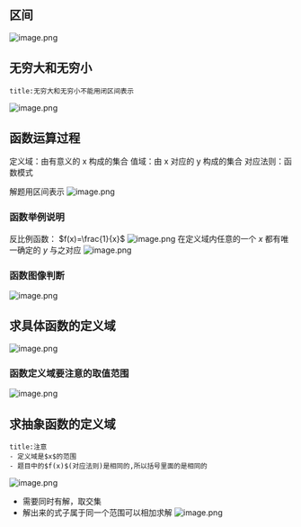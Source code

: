 ## 区间
![image.png](https://s1.vika.cn/space/2024/05/26/935724ec9ac445c0be0cece2da503aa1)
## 无穷大和无穷小
```ad-attention
title:无穷大和无穷小不能用闭区间表示
```
![image.png](https://s1.vika.cn/space/2024/05/26/fc94d1143a8c46ca8d95b071c9da7a04)
## 函数运算过程
定义域：由有意义的 x 构成的集合
值域：由 x 对应的 y 构成的集合
对应法则：函数模式

解题用区间表示
![image.png](https://s1.vika.cn/space/2024/05/26/3919549d0e2b4e22885e36843f186ccf)
### 函数举例说明
反比例函数： $f(x)=\frac{1}{x}$ 
![image.png](https://s1.vika.cn/space/2024/05/28/295c6ad2b39e4e8bb0649f5eb524bc28)
在定义域内任意的一个 $x$ 都有唯一确定的 $y$ 与之对应
![image.png](https://s1.vika.cn/space/2024/05/28/66aa70c59481470f92585e7b8ad59b2c)
### 函数图像判断
![image.png](https://s1.vika.cn/space/2024/05/28/e0bae0ef36c84d02b4c2544b8a279a12)
## 求具体函数的定义域
![image.png](https://s1.vika.cn/space/2024/05/28/238cdfcf2bf745dd938ee44644cc5782)
### 函数定义域要注意的取值范围
![image.png](https://s1.vika.cn/space/2024/05/27/4bb2cf3da4e1468189ecde2b2f49edd2)
## 求抽象函数的定义域
```ad-attention
title:注意
- 定义域是$x$的范围
- 题目中的$f(x)$(对应法则)是相同的,所以括号里面的是相同的
```
![image.png](https://s1.vika.cn/space/2024/05/31/1fb9892a3a894c40bb86f1b2cd1afff9)
- 需要同时有解，取交集
- 解出来的式子属于同一个范围可以相加求解
![image.png](https://s1.vika.cn/space/2024/05/31/f043053bab514066ac29213a096039b2)
 